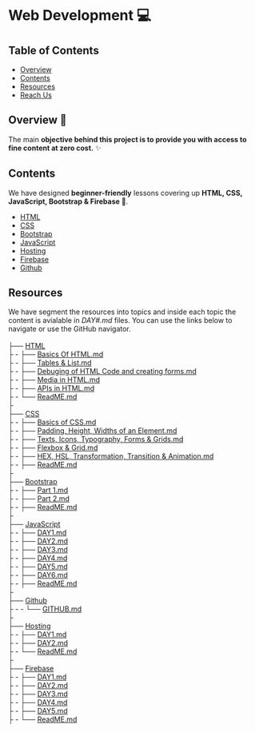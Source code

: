 # Web Development 💻

<!-- TABLE OF CONTENTS -->
## Table of Contents
* [Overview](#overview)
* [Contents](#contents)
* [Resources](#resources)
* [Reach Us](#reach-us)

<!-- OVERVIEW -->
## Overview 📝

The main **objective behind this project is to provide you with access to fine content at zero cost.** ✨


<!-- CONTENTS -->
## Contents

We have designed **beginner-friendly** lessons covering up **HTML, CSS, JavaScript, Bootstrap & Firebase 💛**. 

- [HTML](/HTML/ReadME.md)
- [CSS](/CSS/ReadME.md) 
- [Bootstrap](/Bootstrap/ReadME.md)
- [JavaScript](/JavaScript/ReadME.md)
- [Hosting](/Hosting/ReadME.md)
- [Firebase](/Firebase/ReadME.md)
- [Github](/Github/ReadME.md)

## Resources

We have segment the resources into topics and inside each topic the content is avialable in _DAY#.md_ files. You can use the links below to navigate or use the GitHub navigator.
<br>
<br>
├── [HTML](/HTML)<br>
├ - ├── [Basics Of HTML.md](/HTML/DAY1.md)<br>
├ - ├── [Tables & List.md](/HTML/DAY2.md)<br>
├ - ├── [Debuging of HTML Code and creating forms.md](/HTML/DAY3.md)<br>
├ - ├── [Media in HTML.md](/HTML/DAY4.md)<br>
├ - ├── [APIs in HTML.md](/HTML/DAYOptional.md)<br>
├ - └── [ReadME.md](/HTML/ReadME.md)<br>
├<br>
├── [CSS](/CSS)<br>
├ - ├── [Basics of CSS.md](/CSS/DAY1.md)<br>
├ - ├── [Padding, Height, Widths of an Element.md](/CSS/DAY2.md)<br>
├ - ├── [Texts, Icons, Typography, Forms & Grids.md](/CSS/DAY3.md)<br>
├ - ├── [Flexbox & Grid.md](/CSS/DAY4.md)<br>
├ - ├── [HEX, HSL, Transformation, Transition & Animation.md](/CSS/Optional.md)<br>
├ - ├── [ReadME.md](/CSS/ReadME.md)<br>
├<br>
├── [Bootstrap](/CSS)<br>
├ - ├── [Part 1.md](/Bootstrap/DAY1.md)<br>
├ - ├── [Part 2.md](/Bootstrap/DAY2.md)<br>
├ - ├── [ReadME.md](/Bootstrap/ReadME.md)<br>
├<br>
├── [JavaScript](/JavaScript)<br>
├ - ├── [DAY1.md](/JavaScript/DAY1.md)<br>
├ - ├── [DAY2.md](/JavaScript/DAY2.md)<br>
├ - ├── [DAY3.md](/JavaScript/DAY3.md)<br>
├ - ├── [DAY4.md](/JavaScript/DAY4.md)<br>
├ - ├── [DAY5.md](/JavaScript/DAY5.md)<br>
├ - ├── [DAY6.md](/JavaScript/DAY6.md)<br>
├ - ├── [ReadME.md](/JavaScript/ReadME.md)<br>
├<br>
├── [Github](/Github)<br>
├ - - └── [GITHUB.md](/Github/GITHUB.md)<br>
├<br>
├── [Hosting](/Hosting)<br>
├ - ├── [DAY1.md](/Hosting/DAY1.md)<br>
├ - ├── [DAY2.md](/Hosting/DAY2.md)<br>
├ - └── [ReadME.md](/Hosting/ReadME.md)<br>
├<br>
├── [Firebase](/Firebase)<br>
├ - ├── [DAY1.md](/Firebase/DAY1.md)<br>
├ - ├── [DAY2.md](/Firebase/DAY2.md)<br>
├ - ├── [DAY3.md](/Firebase/DAY3.md)<br>
├ - ├── [DAY4.md](/Firebase/DAY4.md)<br>
├ - ├── [DAY5.md](/Firebase/DAY5.md)<br>
├ - └── [ReadME.md](/Firebase/ReadME.md)<br>
<br>